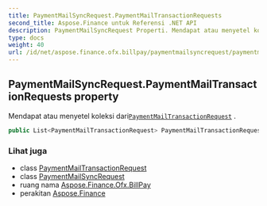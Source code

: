 ```yaml
---
title: PaymentMailSyncRequest.PaymentMailTransactionRequests
second_title: Aspose.Finance untuk Referensi .NET API
description: PaymentMailSyncRequest Properti. Mendapat atau menyetel koleksi dariPaymentMailTransactionRequest .
type: docs
weight: 40
url: /id/net/aspose.finance.ofx.billpay/paymentmailsyncrequest/paymentmailtransactionrequests/
---
```

## PaymentMailSyncRequest.PaymentMailTransactionRequests property

Mendapat atau menyetel koleksi dari[`PaymentMailTransactionRequest`](../../paymentmailtransactionrequest/) .

```csharp
public List<PaymentMailTransactionRequest> PaymentMailTransactionRequests { get; set; }
```

### Lihat juga

* class [PaymentMailTransactionRequest](../../paymentmailtransactionrequest/)
* class [PaymentMailSyncRequest](../)
* ruang nama [Aspose.Finance.Ofx.BillPay](../../paymentmailsyncrequest/)
* perakitan [Aspose.Finance](../../../)



